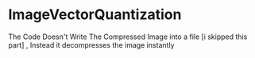# ImageVectorQuantization
The Code Doesn't Write The Compressed Image into a file [i skipped this part] , Instead it decompresses the image instantly
